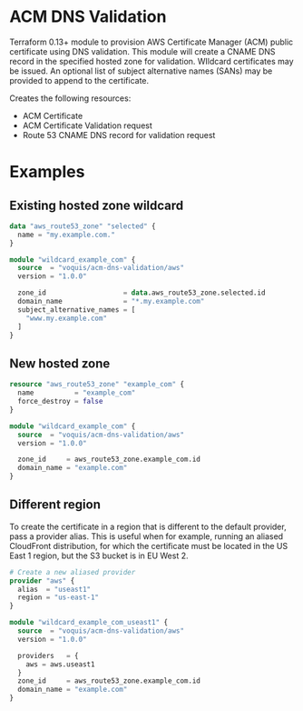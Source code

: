 ACM DNS Validation
===
Terraform 0.13+ module to provision AWS Certificate Manager (ACM) public certificate using DNS validation.
This module will create a CNAME DNS record in the specified hosted zone for validation.
WIldcard certificates may be issued.
An optional list of subject alternative names (SANs) may be provided to append to the certificate.

Creates the following resources:
- ACM Certificate
- ACM Certificate Validation request
- Route 53 CNAME DNS record for validation request

# Examples
## Existing hosted zone wildcard
```terraform
data "aws_route53_zone" "selected" {
  name = "my.example.com."
}

module "wildcard_example_com" {
  source  = "voquis/acm-dns-validation/aws"
  version = "1.0.0"

  zone_id                   = data.aws_route53_zone.selected.id
  domain_name               = "*.my.example.com"
  subject_alternative_names = [
    "www.my.example.com"
  ]
}
```
## New hosted zone
```terraform
resource "aws_route53_zone" "example_com" {
  name          = "example_com"
  force_destroy = false
}

module "wildcard_example_com" {
  source  = "voquis/acm-dns-validation/aws"
  version = "1.0.0"

  zone_id     = aws_route53_zone.example_com.id
  domain_name = "example.com"
}
```

## Different region
To create the certificate in a region that is different to the default provider, pass a provider alias.
This is useful when for example, running an aliased CloudFront distribution, for which the certificate must be located in the US East 1 region, but the S3 bucket is in EU West 2.
```terraform
# Create a new aliased provider
provider "aws" {
  alias  = "useast1"
  region = "us-east-1"
}

module "wildcard_example_com_useast1" {
  source  = "voquis/acm-dns-validation/aws"
  version = "1.0.0"

  providers   = {
    aws = aws.useast1
  }
  zone_id     = aws_route53_zone.example_com.id
  domain_name = "example.com"
}
```
